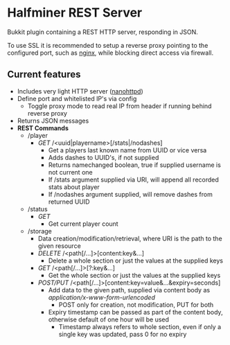 # Halfminer REST Server
Bukkit plugin containing a REST HTTP server, responding in JSON.

To use SSL it is recommended to setup a reverse proxy pointing to the configured port, such as [nginx](https://nginx.org/en/), while blocking direct access via firewall.

## Current features
- Includes very light HTTP server ([nanohttpd](https://github.com/NanoHttpd/nanohttpd))
- Define port and whitelisted IP's via config
  - Toggle proxy mode to read real IP from header if running behind reverse proxy
- Returns JSON messages
- **REST Commands**
  - /player
    - *GET* /\<uuid|playername>\[/stats|/nodashes]
      - Get a players last known name from UUID or vice versa
      - Adds dashes to UUID's, if not supplied
      - Returns namechanged boolean, true if supplied username is not current one
      - If /stats argument supplied via URI, will append all recorded stats about player
      - If /nodashes argument supplied, will remove dashes from returned UUID
  - /status
    - *GET*
      - Get current player count
  - /storage
    - Data creation/modification/retrieval, where URI is the path to the given resource
    - *DELETE* /\<path\[/...]>\[content:key&...]
      - Delete a whole section or just the values at the supplied keys
    - *GET* /\<path\[/...]>\[?:key&...]
      - Get the whole section or just the values at the supplied keys
    - *POST/PUT* /\<path\[/...]>\[content:key=value&...&expiry=seconds]
      - Add data to the given path, supplied via content body as *application/x-www-form-urlencoded*
        - POST only for creation, not modification, PUT for both
      - Expiry timestamp can be passed as part of the content body, otherwise default of one hour will be used
        - Timestamp always refers to whole section, even if only a single key was updated, pass 0 for no expiry
